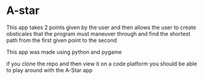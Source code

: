 # A-star
This app takes 2 points given by the user and then allows the user to create obsticales that the program must maneuver through and find the shortest path from the first given point to the second

This app was made using python and pygame 

if you clone the repo and then view it on a code platform you should be able to play around with the A-Star app
